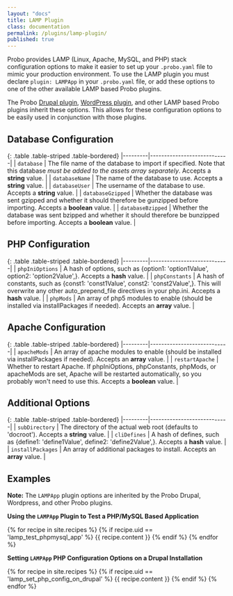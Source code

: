 ```yaml
---
layout: "docs"
title: LAMP Plugin
class: documentation
permalink: /plugins/lamp-plugin/
published: true
---
```

Probo provides LAMP (Linux, Apache, MySQL, and PHP) stack configuration options to make it easier to set up your `.probo.yaml` file to mimic your production environment. To use the LAMP plugin you must declare `plugin: LAMPApp` in your `.probo.yaml` file, or add these options to one of the other available LAMP based Probo plugins.

The Probo [Drupal plugin](/plugins/drupal-plugin/), [WordPress plugin](/plugins/wordpress-plugin/), and other LAMP based Probo plugins inherit these options. This allows for these configuration options to be easily used in conjunction with those plugins.

## Database Configuration

{: .table .table-striped .table-bordered}
|---------|----------------------------|
| `database` | The file name of the database to import if specified. Note that this database *must be added to the assets array separately*. Accepts a **string** value. |
| `databaseName` | The name of the database to use. Accepts a **string** value. |
| `databaseUser` | The username of the database to use. Accepts a **string** value. |
| `databaseGzipped` | Whether the database was sent gzipped and whether it should therefore be gunzipped before importing. Accepts a **boolean** value. |
| `databaseBzipped` | Whether the database was sent bzipped and whether it should therefore be bunzipped before importing. Accepts a **boolean** value. |

## PHP Configuration

{: .table .table-striped .table-bordered}
|---------|----------------------------|
| `phpIniOptions` | A hash of options, such as {option1: 'option1Value', option2: 'option2Value',}. Accepts a **hash** value. |
| `phpConstants` | A hash of constants, such as {const1: 'const1Value', const2: 'const2Value',}. This will overwrite any other auto_prepend_file directives in your php.ini. Accepts a **hash** value. |
| `phpMods` | An array of php5 modules to enable (should be installed via installPackages if needed). Accepts an **array** value. |

## Apache Configuration

{: .table .table-striped .table-bordered}
|---------|----------------------------|
| `apacheMods` | An array of apache modules to enable (should be installed via installPackages if needed). Accepts an **array** value. |
| `restartApache` | Whether to restart Apache. If phpIniOptions, phpConstants, phpMods, or apacheMods are set, Apache will be restarted automatically, so you probably won't need to use this. Accepts a **boolean** value. |

## Additional Options

{: .table .table-striped .table-bordered}
|---------|----------------------------|
| `subDirectory` | The directory of the actual web root (defaults to 'docroot'). Accepts a **string** value. |
| `cliDefines` | A hash of defines, such as {define1: 'define1Value', define2: 'define2Value',}. Accepts a **hash** value. |
| `installPackages` | An array of additional packages to install. Accepts an **array** value. |

## Examples

**Note:** The `LAMPApp` plugin options are inherited by the Probo Drupal, Wordpress, and other Probo plugins.

**Using the `LAMPApp` Plugin to Test a PHP/MySQL Based Application**

{% for recipe in site.recipes %}
{% if recipe.uid == 'lamp_test_phpmysql_app' %}
  {{ recipe.content }}
{% endif %}
{% endfor %}

**Setting `LAMPApp` PHP Configuration Options on a Drupal Installation**

{% for recipe in site.recipes %}
{% if recipe.uid == 'lamp_set_php_config_on_drupal' %}
  {{ recipe.content }}
{% endif %}
{% endfor %}
